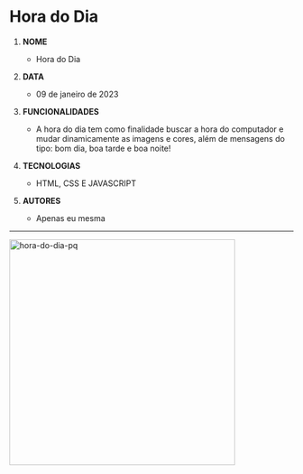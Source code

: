 # Hora do Dia

1. **NOME** 
   - Hora do Dia

1. **DATA** 
   - 09 de janeiro de 2023

1. **FUNCIONALIDADES** 
   - A hora do dia tem como finalidade buscar a hora do computador e mudar dinamicamente as imagens e cores, além de mensagens do tipo: bom dia, boa tarde e boa noite!

1. **TECNOLOGIAS**
   - HTML, CSS E JAVASCRIPT 

1. **AUTORES**
   - Apenas eu mesma
   
---

<img width="400" alt="hora-do-dia-pq" src="https://user-images.githubusercontent.com/110750885/229003989-156c34b3-d049-44b1-b1f5-4b376b218be6.png">

